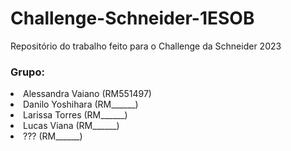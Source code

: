 # Challenge-Schneider-1ESOB

Repositório do trabalho feito para o Challenge da Schneider 2023

### Grupo:
<li>Alessandra Vaiano (RM551497)</li>  
<li>Danilo Yoshihara (RM______)</li>  
<li>Larissa Torres (RM______)</li>
<li>Lucas Viana (RM______)</li>
<li>??? (RM______)</li>
